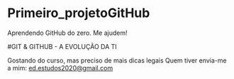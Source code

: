 # Primeiro_projetoGitHub
Aprendendo GitHub do zero. Me ajudem!

#GIT & GITHUB - A EVOLUÇÃO DA TI

Gostando do curso, mas preciso de mais dicas legais
Quem tiver envia-me a mim: ed.estudos2020@gmail.com
